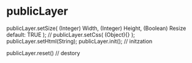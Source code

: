 # publicLayer

publicLayer.setSize( (Integer) Width, (Integer) Height, (Boolean) Resize default: TRUE );
// publicLayer.setCss( (Object){} );
publicLayer.setHtml(String);
publicLayer.init(); // initzation

publicLayer.reset() // destory

